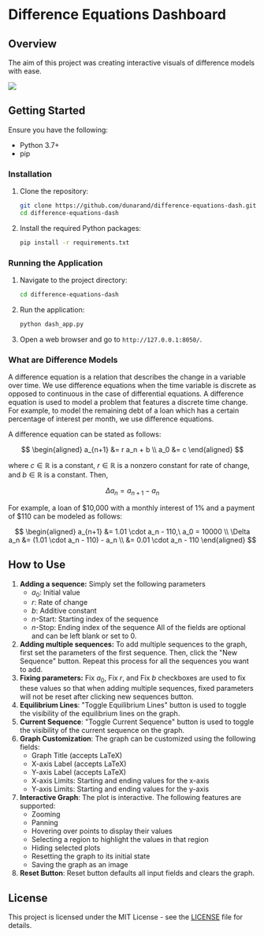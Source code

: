 # Difference Equations Dashboard

## Overview

The aim of this project was creating interactive visuals of difference models
with ease.

![](https://github.com/user-attachments/assets/23e06cb2-60b7-48c0-906f-9828c6bf78b7)

## Getting Started

Ensure you have the following:

- Python 3.7+
- pip

### Installation

1. Clone the repository:
    ```sh
    git clone https://github.com/dunarand/difference-equations-dash.git
    cd difference-equations-dash
    ```

2. Install the required Python packages:
    ```sh
    pip install -r requirements.txt
    ```

### Running the Application

1. Navigate to the project directory:
    ```sh
    cd difference-equations-dash
    ```
2. Run the application:
    ```sh
    python dash_app.py
    ```
3. Open a web browser and go to `http://127.0.0.1:8050/`.

### What are Difference Models

A difference equation is a relation that describes the change in a variable over time.
We use difference equations when the time variable is discrete as opposed to continuous
in the case of differential equations. A difference equation is used to model a problem
that features a discrete time change. For example, to model the remaining debt of a loan
which has a certain percentage of interest per month, we use difference equations.

A difference equation can be stated as follows:

$$
\begin{aligned}
    a_{n+1} &= r a_n + b \\
    a_0 &= c
\end{aligned}
$$

where $c \in \mathbb{R}$ is a constant, $r \in \mathbb{R}$ is a nonzero constant for
rate of change, and $b \in \mathbb{R}$ is a constant. Then,

$$
\Delta a_n = a_{n+1} - a_n
$$

For example, a loan of $10,000 with a monthly interest of 1% and a payment of $110 can
be modeled as follows:

$$
\begin{aligned}
    a_{n+1} &= 1.01 \cdot a_n - 110,\ a_0 = 10000 \\
    \Delta a_n &= (1.01 \cdot a_n - 110) - a_n \\
    &= 0.01 \cdot a_n - 110
\end{aligned}
$$

## How to Use

1. **Adding a sequence:** Simply set the following parameters
    - $a_0$: Initial value
    - $r$: Rate of change
    - $b$: Additive constant
    - $n$-Start: Starting index of the sequence
    - $n$-Stop: Ending index of the sequence
    All of the fields are optional and can be left blank or set to 0.
2. **Adding multiple sequences:** To add multiple sequences to the graph, first set the
    parameters of the first sequence. Then, click the "New Sequence" button. Repeat this
    process for all the sequences you want to add.
3. **Fixing parameters:** Fix $a_0$, Fix $r$, and Fix $b$ checkboxes are used to fix
    these values so that when adding multiple sequences, fixed parameters will not be
    reset after clicking new sequences button.
4. **Equilibrium Lines**: "Toggle Equilibrium Lines" button is used to toggle the
    visibility of the equilibrium lines on the graph.
5. **Current Sequence**: "Toggle Current Sequence" button is used to toggle the
    visibility of the current sequence on the graph.
6. **Graph Customization**: The graph can be customized using the following fields:
    - Graph Title (accepts LaTeX)
    - X-axis Label (accepts LaTeX)
    - Y-axis Label (accepts LaTeX)
    - X-axis Limits: Starting and ending values for the x-axis
    - Y-axis Limits: Starting and ending values for the y-axis
7. **Interactive Graph**: The plot is interactive. The following features are supported:
    - Zooming
    - Panning
    - Hovering over points to display their values
    - Selecting a region to highlight the values in that region
    - Hiding selected plots
    - Resetting the graph to its initial state
    - Saving the graph as an image
8. **Reset Button**: Reset button defaults all input fields and clears the graph.

## License

This project is licensed under the MIT License - see the [LICENSE](LICENSE) file for details.
